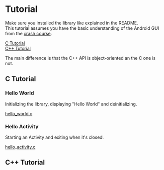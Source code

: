 # Tutorial


Make sure you installed the library like explained in the README.  
This tutorial assumes you have the basic understanding of the Android GUI from the [crash course](https://github.com/tareksander/termux-gui#using-the-plugin).  


[C Tutorial](#ctut)<!-- @IGNORE PREVIOUS: anchor -->  
[C++ Tutorial](#cpptut)<!-- @IGNORE PREVIOUS: anchor -->

The main difference is that the C++ API is object-oriented an the C one is not.  



## <a name="ctut"></a>C Tutorial


### Hello World

Initializing the library, displaying "Hello World" and deinitializing.


[hello_world.c](tutorial/c/hello_world.c)


### Hello Activity

Starting an Activity and exiting when it's closed.


[hello_activity.c](tutorial/c/hello_activity.c)





















## <a name="cpptut"></a>C++ Tutorial





 
